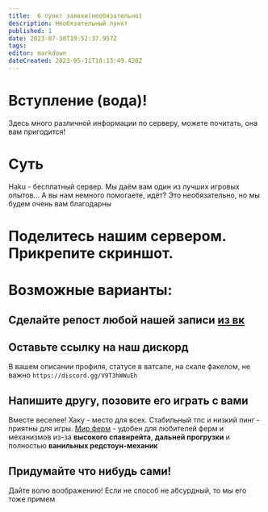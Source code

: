 ```yaml
---
title:  6 пункт заявки(необязательно)
description: Необязательный пункт
published: 1
date: 2023-07-30T19:52:37.957Z
tags: 
editor: markdown
dateCreated: 2023-05-31T18:13:49.420Z
---
```


# Вступление (вода)!
Здесь много различной информации по серверу, можете почитать, она вам пригодится!

# Суть
Haku - бесплатный сервер. 
Мы даём вам один из лучших игровых опытов...
А вы нам немного помогаете, идёт? Это необязательно, но мы будем очень вам благодарны

# Поделитесь нашим сервером. Прикрепите скриншот.
# Возможные варианты:
## Сделайте репост любой нашей записи [из вк](https://vk.com/hakumc)

## Оставьте ссылку на наш дискорд
В вашем описании профиля, статусе в ватсапе, на скале факелом, не важно
`
https://discord.gg/V9T3hWWuEh
`
## Напишите другу, позовите его играть с вами
Вместе веселее! Хаку - место для всех. 
Стабильный тпс и низкий пинг - приятны для игры.
[Мир ферм](https://haku.su/wiki/features/Мир-Ферм) - удобен для любителей ферм и механизмов из-за **высокого спавнрейта**, **дальней прогрузки** и полностью **ванильных редстоун-механик**
## Придумайте что нибудь сами!
Дайте волю воображению!
Если не способ не абсурдный, то мы его тоже примем